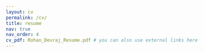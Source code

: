 ```yaml
---
layout: cv
permalink: /cv/
title: resume
nav: true
nav_order: 4
cv_pdf: Rohan_Devraj_Resume.pdf # you can also use external links here
---
```

